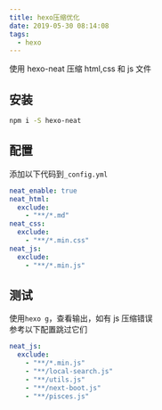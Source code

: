 ```yaml
---
title: hexo压缩优化
date: 2019-05-30 08:14:08
tags:
  - hexo
---
```


使用 hexo-neat 压缩 html,css 和 js 文件

<!--more-->

## 安装

```bash
npm i -S hexo-neat
```

## 配置

添加以下代码到`_config.yml`

```yml
neat_enable: true
neat_html:
  exclude:
    - "**/*.md"
neat_css:
  exclude:
    - "**/*.min.css"
neat_js:
  exclude:
    - "**/*.min.js"
```

## 测试

使用`hexo g`，查看输出，如有 js 压缩错误  
参考以下配置跳过它们

```yml
neat_js:
  exclude:
    - "**/*.min.js"
    - "**/local-search.js"
    - "**/utils.js"
    - "**/next-boot.js"
    - "**/pisces.js"
```
